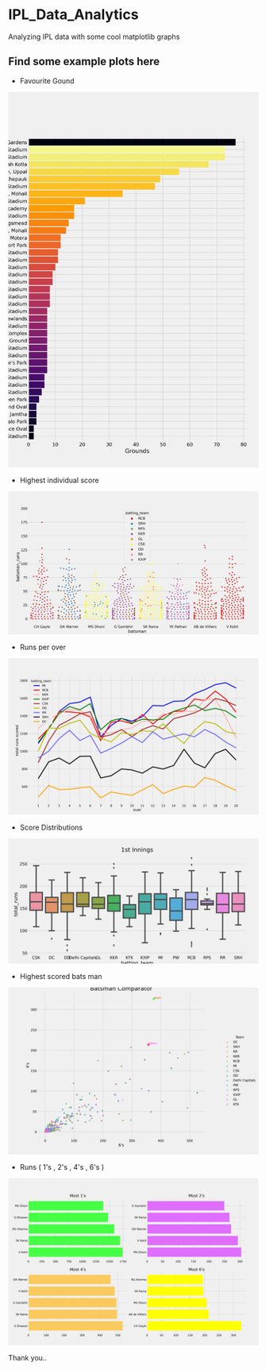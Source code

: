 # IPL_Data_Analytics
 Analyzing IPL data with some cool matplotlib graphs

## Find some example plots here </br>

+ Favourite Gound

![](IMG/Fav_ground.jpg)
 
 + Highest individual score 

 ![](IMG/indivi_score.jpg)
 
 + Runs per over

![](IMG/run_per_over.jpg)

+ Score Distributions
 
 ![](IMG/Score_distribution.jpg)
 
 + Highest scored bats man  

![](IMG/bats_mans.jpg)

+ Runs ( 1's , 2's , 4's , 6's ) 
 
 ![](IMG/runs.jpg)
 
 Thank you..
